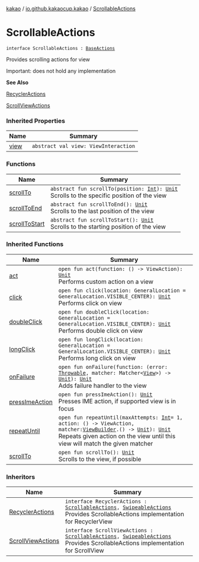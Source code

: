[kakao](../../index.md) / [io.github.kakaocup.kakao](../index.md) / [ScrollableActions](./index.md)

# ScrollableActions

`interface ScrollableActions : `[`BaseActions`](../-base-actions/index.md)

Provides scrolling actions for view

Important: does not hold any implementation

**See Also**

[RecyclerActions](../-recycler-actions/index.md)

[ScrollViewActions](../-scroll-view-actions/index.md)

### Inherited Properties

| Name | Summary |
|---|---|
| [view](../-base-actions/view.md) | `abstract val view: ViewInteraction` |

### Functions

| Name | Summary |
|---|---|
| [scrollTo](scroll-to.md) | `abstract fun scrollTo(position: `[`Int`](https://kotlinlang.org/api/latest/jvm/stdlib/kotlin/-int/index.html)`): `[`Unit`](https://kotlinlang.org/api/latest/jvm/stdlib/kotlin/-unit/index.html)<br>Scrolls to the specific position of the view |
| [scrollToEnd](scroll-to-end.md) | `abstract fun scrollToEnd(): `[`Unit`](https://kotlinlang.org/api/latest/jvm/stdlib/kotlin/-unit/index.html)<br>Scrolls to the last position of the view |
| [scrollToStart](scroll-to-start.md) | `abstract fun scrollToStart(): `[`Unit`](https://kotlinlang.org/api/latest/jvm/stdlib/kotlin/-unit/index.html)<br>Scrolls to the starting position of the view |

### Inherited Functions

| Name | Summary |
|---|---|
| [act](../-base-actions/act.md) | `open fun act(function: () -> ViewAction): `[`Unit`](https://kotlinlang.org/api/latest/jvm/stdlib/kotlin/-unit/index.html)<br>Performs custom action on a view |
| [click](../-base-actions/click.md) | `open fun click(location: GeneralLocation = GeneralLocation.VISIBLE_CENTER): `[`Unit`](https://kotlinlang.org/api/latest/jvm/stdlib/kotlin/-unit/index.html)<br>Performs click on view |
| [doubleClick](../-base-actions/double-click.md) | `open fun doubleClick(location: GeneralLocation = GeneralLocation.VISIBLE_CENTER): `[`Unit`](https://kotlinlang.org/api/latest/jvm/stdlib/kotlin/-unit/index.html)<br>Performs double click on view |
| [longClick](../-base-actions/long-click.md) | `open fun longClick(location: GeneralLocation = GeneralLocation.VISIBLE_CENTER): `[`Unit`](https://kotlinlang.org/api/latest/jvm/stdlib/kotlin/-unit/index.html)<br>Performs long click on view |
| [onFailure](../-base-actions/on-failure.md) | `open fun onFailure(function: (error: `[`Throwable`](https://kotlinlang.org/api/latest/jvm/stdlib/kotlin/-throwable/index.html)`, matcher: Matcher<`[`View`](https://developer.android.com/reference/android/view/View.html)`>) -> `[`Unit`](https://kotlinlang.org/api/latest/jvm/stdlib/kotlin/-unit/index.html)`): `[`Unit`](https://kotlinlang.org/api/latest/jvm/stdlib/kotlin/-unit/index.html)<br>Adds failure handler to the view |
| [pressImeAction](../-base-actions/press-ime-action.md) | `open fun pressImeAction(): `[`Unit`](https://kotlinlang.org/api/latest/jvm/stdlib/kotlin/-unit/index.html)<br>Presses IME action, if supported view is in focus |
| [repeatUntil](../-base-actions/repeat-until.md) | `open fun repeatUntil(maxAttempts: `[`Int`](https://kotlinlang.org/api/latest/jvm/stdlib/kotlin/-int/index.html)` = 1, action: () -> ViewAction, matcher: `[`ViewBuilder`](../-view-builder/index.md)`.() -> `[`Unit`](https://kotlinlang.org/api/latest/jvm/stdlib/kotlin/-unit/index.html)`): `[`Unit`](https://kotlinlang.org/api/latest/jvm/stdlib/kotlin/-unit/index.html)<br>Repeats given action on the view until this view will match the given matcher |
| [scrollTo](../-base-actions/scroll-to.md) | `open fun scrollTo(): `[`Unit`](https://kotlinlang.org/api/latest/jvm/stdlib/kotlin/-unit/index.html)<br>Scrolls to the view, if possible |

### Inheritors

| Name | Summary |
|---|---|
| [RecyclerActions](../-recycler-actions/index.md) | `interface RecyclerActions : `[`ScrollableActions`](./index.md)`, `[`SwipeableActions`](../-swipeable-actions/index.md)<br>Provides ScrollableActions implementation for RecyclerView |
| [ScrollViewActions](../-scroll-view-actions/index.md) | `interface ScrollViewActions : `[`ScrollableActions`](./index.md)`, `[`SwipeableActions`](../-swipeable-actions/index.md)<br>Provides ScrollableActions implementation for ScrollView |
